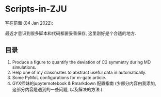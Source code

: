 # Scripts-in-ZJU
写在前面 (04 Jan 2022):

最近才意识到很多脚本和代码都要妥善保存, 这里刚好是个合适的地方.



## 目录
1. Produce a figure to quantify the deviation of C3 symmetry during MD simulations.
2. Help one of my classmates to abstract useful data in automatically.
3. Some PyMoL configurations for m-gate article.
4. GYX师妹的jupyternotebook & Rmarkdown 配置指南 (少部分内容由我添加, 这部分内容是遇到的一些问题, 以及解决的方法.)

